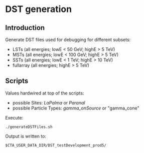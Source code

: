# DST generation

## Introduction

Generate DST files used for debugging for different subsets:

- LSTs (all energies; lowE < 50 GeV; highE > 5 TeV)
- MSTs (all energies; lowE < 100 GeV; highE > 5 TeV)
- SSTs (all energies; lowE < 1 TeV; highE > 10 TeV)
- fullarray (all energies; highE > 5 TeV)

## Scripts

Values hardwired at top of the scripts:

- possible Sites: *LaPalma* or *Paranal*
- possible Particle Types: *gamma_onSource* or "gamma_cone"

Execute:
```
./generateDSTFiles.sh
```

Output is written to: 

```
$CTA_USER_DATA_DIR/DST_testDevelopment_prod5/
```

